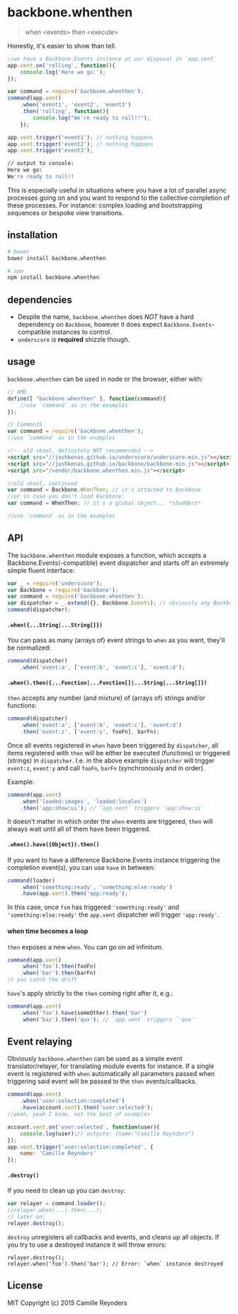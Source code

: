 # backbone.whenthen

> when \<events\> then \<execute\>

Honestly, it's easier to show than tell.

```js
//we have a Backbone.Events instance at our disposal in `app.vent`
app.vent.on('rolling', function(){
	console.log('Here we go:');
});

var command = require('backbone.whenthen');
command(app.vent)
    .when('event1', 'event2', 'event3')
    .then('rolling', function(){
        console.log("We're ready to roll!!");
    });

app.vent.trigger('event1'); // nothing happens
app.vent.trigger('event2'); // nothing happens
app.vent.trigger('event3'); 
```
```sh
// output to console: 
Here we go:
We're ready to roll!!
```

This is especially useful in situations where you have a lot of parallel async processes going on and you want to respond to the collective completion of these processes.
For instance: complex loading and bootstrapping sequences or bespoke view transitions.

## installation

```sh
# bower
bower install backbone.whenthen
```

```sh
# npm
npm install backbone.whenthen
```

## dependencies

* Despite the name, `backbone.whenthen` does _NOT_ have a hard dependency on `Backbone`, however it does expect `Backbone.Events`-compatible instances to control.
* `underscore` _is_ **required** shizzle though. 

## usage

`backbone.whenthen` can be used in node or the browser, either with:

```js
// AMD
define([ "backbone.whenthen" ], function(command){
    //use `command` as in the examples
});
```
```js
// CommonJS
var command = require('backbone.whenthen');
//use `command` as in the examples
```
```html
<!-- old skool, definitely NOT recommended -->
<script src="//jashkenas.github.io/underscore/underscore-min.js"></script> <!-- must be loaded first -->
<script src="//jashkenas.github.io/backbone/backbone-min.js"></script> <!-- must be loaded first -->
<script src="/vendor/backbone.whenthen.min.js"></script>
```
```js
//old skool, continued
var command = Backbone.WhenThen; // it's attached to Backbone
//or in case you don't load Backbone:
var command = WhenThen; // it's a global object... *shudders*

//use `command` as in the examples
```

## API

The `backbone.whenthen` module exposes a function, which accepts a Backbone.Events(-compatible) event dispatcher and starts off an extremely simple fluent interface:

```js
var _ = require('underscore');
var Backbone = require('backbone');
var command = require('backbone.whenthen');
var dispatcher = _.extend({}, Backbone.Events); // obviously any Backbone.Events dispatcher will do: Backbone.Model et cetera.
command(dispatcher);
```

#### `.when({...String|...String[]})`

You can pass as many (arrays of) event strings to `when` as you want, they'll be normalized:

```js
command(dispatcher)
	.when('event:a', ['event:b', 'event:c'], 'event:d');
```

#### `.when().then({...Function|...Function[]|...String|...String[]})`

`then` accepts any number (and mixture) of (arrays of) strings and/or functions:

```js
command(dispatcher)
	.when('event:a', ['event:b', 'event:c'], 'event:d')
	.then('event:z', ['event:y', fooFn], barFn);
```

Once all events registered in `when` have been triggered by `dispatcher`, all items registered with `then` will be either be executed (functions) or triggered (strings) in `dispatcher`. 
I.e. in the above example `dispatcher` will trigger `event:z`, `event:y` and call `fooFn`, `barFn` (synchronously and in order).

Example:

```js
command(app.vent)
	.when('loaded:images', 'loaded:locales')
	.then('app:show:ui'); // `app.vent` triggers 'app:show:ui'
```

It doesn't matter in which order the `when` events are triggered, `then` will always wait until all of them have been triggered.

#### `.when().have({Object}).then()`

If you want to have a difference Backbone.Events instance triggering the completion event(s), you can use `have` in between:

```js
command(loader)
    .when('something:ready', 'something:else:ready')
    .have(app.vent).then('app:ready');
```

In this case, once `fsm` has triggered `'something:ready'` and `'something:else:ready'` the `app.vent` dispatcher will trigger `'app:ready'`.

#### when time becomes a loop

`then` exposes a new `when`. You can go on ad infinitum.

```js
command(app.vent)
	.when('foo').then(fooFn)
	.when('bar').then(barFn)
// you catch the drift
```

`have`'s apply strictly to the `then` coming right after it, e.g.:

```js
command(app.vent)
	.when('foo').have(someOther).then('bar')
	.when('baz').then('qux'); // `app.vent` triggers `'qux'`
```

## Event relaying

Obviously `backbone.whenthen` can be used as a simple event translator/relayer, for translating module events for instance.
If a single event is registered with `when` automatically all parameters passed when triggering said event will be passed to the `then` events/callbacks.

```js
command(app.vent)
	.when('user:selection:completed')
	.have(account.vent).then('user:selected');
//yeah, yeah I know, not the best of examples

account.vent.on('user:selected', function(user){
    console.log(user);// outputs: {name:"Camille Reynders"}
});
app.vent.trigger('user:selection:completed', {
    name: 'Camille Reynders'
});
```

#### `.destroy()`

If you need to clean up you can `destroy`:

```js
var relayer = command.loader();
//relayer.when(...).then(...);
// later on:
relayer.destroy();
```

`destroy` unregisters all callbacks and events, and cleans up all objects.
If you try to use a destroyed instance it will throw errors:

```
relayer.destroy();
relayer.when('foo').then('bar'); // Error: `when` instance destroyed
```

## License

MIT Copyright (c) 2015 Camille Reynders
